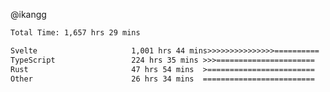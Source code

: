 @ikangg
<!--START_SECTION:waka-->

```txt
Total Time: 1,657 hrs 29 mins

Svelte                     1,001 hrs 44 mins>>>>>>>>>>>>>>>==========   59.48 %
TypeScript                 224 hrs 35 mins >>>======================   13.34 %
Rust                       47 hrs 54 mins  >========================   02.84 %
Other                      26 hrs 34 mins  =========================   01.58 %
```

<!--END_SECTION:waka-->
